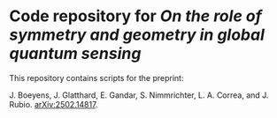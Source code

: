 # Code repository for *On the role of symmetry and geometry in global quantum sensing*

This repository contains scripts for the preprint:

J. Boeyens, J. Glatthard, E. Gandar, S. Nimmrichter, L. A. Correa, and J. Rubio. [arXiv:2502.14817](https://arxiv.org/abs/2502.14817).  
